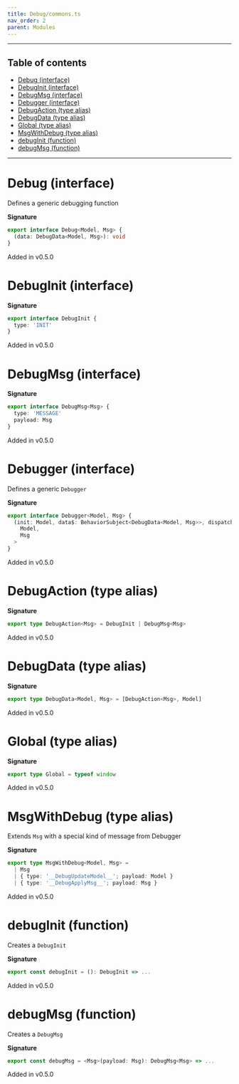 ```yaml
---
title: Debug/commons.ts
nav_order: 2
parent: Modules
---
```


---

<h2 class="text-delta">Table of contents</h2>

- [Debug (interface)](#debug-interface)
- [DebugInit (interface)](#debuginit-interface)
- [DebugMsg (interface)](#debugmsg-interface)
- [Debugger (interface)](#debugger-interface)
- [DebugAction (type alias)](#debugaction-type-alias)
- [DebugData (type alias)](#debugdata-type-alias)
- [Global (type alias)](#global-type-alias)
- [MsgWithDebug (type alias)](#msgwithdebug-type-alias)
- [debugInit (function)](#debuginit-function)
- [debugMsg (function)](#debugmsg-function)

---

# Debug (interface)

Defines a generic debugging function

**Signature**

```ts
export interface Debug<Model, Msg> {
  (data: DebugData<Model, Msg>): void
}
```

Added in v0.5.0

# DebugInit (interface)

**Signature**

```ts
export interface DebugInit {
  type: 'INIT'
}
```

Added in v0.5.0

# DebugMsg (interface)

**Signature**

```ts
export interface DebugMsg<Msg> {
  type: 'MESSAGE'
  payload: Msg
}
```

Added in v0.5.0

# Debugger (interface)

Defines a generic `Debugger`

**Signature**

```ts
export interface Debugger<Model, Msg> {
  (init: Model, data$: BehaviorSubject<DebugData<Model, Msg>>, dispatch: Dispatch<MsgWithDebug<Model, Msg>>): Debug<
    Model,
    Msg
  >
}
```

Added in v0.5.0

# DebugAction (type alias)

**Signature**

```ts
export type DebugAction<Msg> = DebugInit | DebugMsg<Msg>
```

Added in v0.5.0

# DebugData (type alias)

**Signature**

```ts
export type DebugData<Model, Msg> = [DebugAction<Msg>, Model]
```

Added in v0.5.0

# Global (type alias)

**Signature**

```ts
export type Global = typeof window
```

Added in v0.5.0

# MsgWithDebug (type alias)

Extends `Msg` with a special kind of message from Debugger

**Signature**

```ts
export type MsgWithDebug<Model, Msg> =
  | Msg
  | { type: '__DebugUpdateModel__'; payload: Model }
  | { type: '__DebugApplyMsg__'; payload: Msg }
```

Added in v0.5.0

# debugInit (function)

Creates a `DebugInit`

**Signature**

```ts
export const debugInit = (): DebugInit => ...
```

Added in v0.5.0

# debugMsg (function)

Creates a `DebugMsg`

**Signature**

```ts
export const debugMsg = <Msg>(payload: Msg): DebugMsg<Msg> => ...
```

Added in v0.5.0
